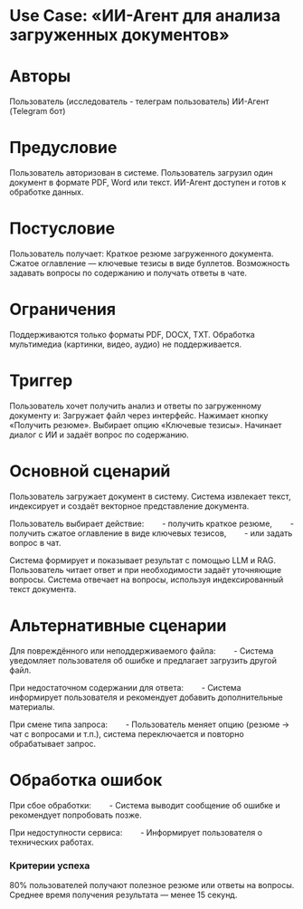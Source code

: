 # Use Case: «ИИ-Агент для анализа загруженных документов»

# Авторы

Пользователь (исследователь - телеграм пользователь)
ИИ-Агент (Telegram бот)

# Предусловие

Пользователь авторизован в системе.
Пользователь загрузил один документ в формате PDF, Word или текст.
ИИ-Агент доступен и готов к обработке данных.

# Постусловие

Пользователь получает:
Краткое резюме загруженного документа.
Сжатое оглавление — ключевые тезисы в виде буллетов.
Возможность задавать вопросы по содержанию и получать ответы в чате.

# Ограничения

Поддерживаются только форматы PDF, DOCX, TXT.
Обработка мультимедиа (картинки, видео, аудио) не поддерживается.

# Триггер

Пользователь хочет получить анализ и ответы по загруженному документу и:
Загружает файл через интерфейс.
Нажимает кнопку «Получить резюме».
Выбирает опцию «Ключевые тезисы».
Начинает диалог с ИИ и задаёт вопрос по содержанию.

# Основной сценарий

Пользователь загружает документ в систему.
Система извлекает текст, индексирует и создаёт векторное представление документа.

Пользователь выбирает действие:
  - получить краткое резюме,
  - получить сжатое оглавление в виде ключевых тезисов,
  - или задать вопрос в чат.

Система формирует и показывает результат с помощью LLM и RAG.
Пользователь читает ответ и при необходимости задаёт уточняющие вопросы.
Система отвечает на вопросы, используя индексированный текст документа.

# Альтернативные сценарии

Для повреждённого или неподдерживаемого файла:
  - Система уведомляет пользователя об ошибке и предлагает загрузить другой файл.

При недостаточном содержании для ответа:
  - Система информирует пользователя и рекомендует добавить дополнительные материалы.

При смене типа запроса:
  - Пользователь меняет опцию (резюме → чат с вопросами и т.п.), система переключается и повторно обрабатывает запрос.

# Обработка ошибок

При сбое обработки:
  - Система выводит сообщение об ошибке и рекомендует попробовать позже.

При недоступности сервиса:
  - Информирует пользователя о технических работах.

### Критерии успеха

80% пользователей получают полезное резюме или ответы на вопросы.
Среднее время получения результата — менее 15 секунд.
